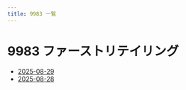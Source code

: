 ```yaml
---
title: 9983 一覧
---
```


# 9983 ファーストリテイリング

- [2025-08-29](/chart-log/9983/2025-08-29/)
- [2025-08-28](/chart-log/9983/2025-08-28/)
